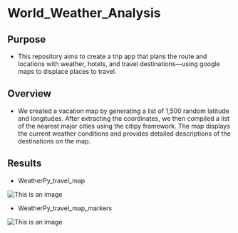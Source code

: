 # World_Weather_Analysis
## Purpose

- This repository aims to create a trip app that plans the route and locations with weather, hotels, and travel destinations—using google maps to displace places to travel.

## Overview

- We created a vacation map by generating a list of 1,500 random latitude and longitudes. After extracting the coordinates, we then compiled a list of the nearest major cities using the citipy framework. The map displays the current weather conditions and provides detailed descriptions of the destinations on the map.

## Results

- WeatherPy_travel_map

![This is an image](https://github.com/Wrancher123/World_Weather_Analysis/blob/main/Vacation_Itinerary/WeatherPy_travel_map.png)

- WeatherPy_travel_map_markers

![This is an image](https://github.com/Wrancher123/World_Weather_Analysis/blob/main/Vacation_Itinerary/WeatherPy_travel_map_markers.png)